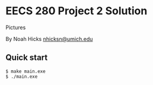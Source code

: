EECS 280 Project 2 Solution
===========================
Pictures

By Noah Hicks <nhicksn@umich.edu>

## Quick start
```console
$ make main.exe
$ ./main.exe
```